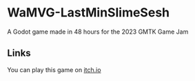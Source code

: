 # WaMVG-LastMinSlimeSesh
A Godot game made in 48 hours for the 2023 GMTK Game Jam

## Links
You can play this game on [itch.io](https://wamvg.itch.io/last-minute-slime-session)
